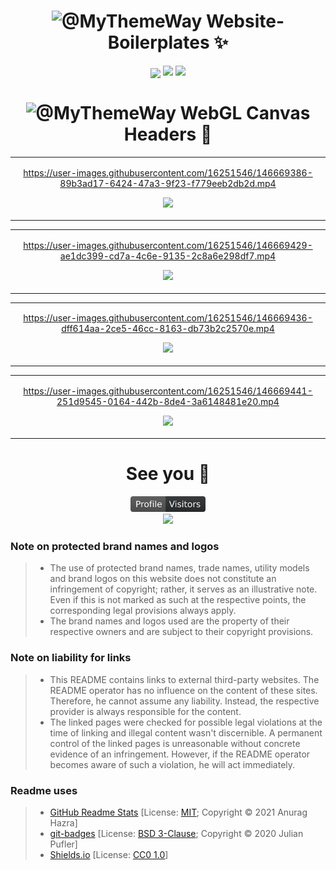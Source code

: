 <div align="center">

# <img src="https://avatars.githubusercontent.com/u/52597090?s=60&amp;v=4" alt="@MyThemeWay" size="25" height="25" width="25"></img> Website-Boilerplates :sparkles:
<img align="center" src="https://i.redd.it/txxr1z113ib61.gif" width="804"/>
<a href="https://github.com/MyThemeWay/Dark-Particle" title="Explore this" target="_blank"><img src="https://github-readme-stats.vercel.app/api/pin/?username=mythemeway&repo=Dark-Particle&text_color=F1F1EB&border_color=050B0E&bg_color=2A2E30&title_color=FFFFFF&icon_color=E28905"/></a>
<a href="https://github.com/MyThemeWay/Light-Particle" title="Explore this" target="_blank"><img src="https://github-readme-stats.vercel.app/api/pin/?username=mythemeway&repo=Light-Particle&border_color=050B0E&title_color=2A2E30&icon_color=2F80ED" /></a>

# <img src="https://avatars.githubusercontent.com/u/52597090?s=60&amp;v=4" alt="@MyThemeWay" size="25" height="25" width="25"></img> WebGL Canvas Headers :ghost:

</div>

<table>
<td align="center" width="500px">
<p></p>

https://user-images.githubusercontent.com/16251546/146669386-89b3ad17-6424-47a3-9f23-f779eeb2db2d.mp4

<a href="https://github.com/MyThemeWay/mtw-canvas-disks" title="Explore this" target="_blank"><img src="https://github-readme-stats.vercel.app/api/pin/?username=MyThemeWay&repo=mtw-canvas-disks&text_color=F1F1EB&border_color=050B0E&bg_color=2A2E30&title_color=FFFFFF&icon_color=E28905" /></a>

</td>
</table>

<div align="right">
<table>
<td align="center" width="500px">
<p></p>

https://user-images.githubusercontent.com/16251546/146669429-ae1dc399-cd7a-4c6e-9135-2c8a6e298df7.mp4

<a href="https://github.com/MyThemeWay/mtw-canvas-malachite" title="Explore this" target="_blank"><img src="https://github-readme-stats.vercel.app/api/pin/?username=MyThemeWay&repo=mtw-canvas-malachite&text_color=F1F1EB&border_color=050B0E&bg_color=212426&title_color=FFFFFF&icon_color=E28905" /></a>

</td>
</table>
</div>

<table>
<td align="center" width="500px">
<p></p>

https://user-images.githubusercontent.com/16251546/146669436-dff614aa-2ce5-46cc-8163-db73b2c2570e.mp4

<a href="https://github.com/MyThemeWay/mtw-canvas-spiral" title="Explore this" target="_blank"><img src="https://github-readme-stats.vercel.app/api/pin/?username=MyThemeWay&repo=mtw-canvas-spiral&text_color=F1F1EB&border_color=050B0E&bg_color=2A2E30&title_color=FFFFFF&icon_color=E28905" /></a>

</td>
</table>

<div align="right">
<table>
<td align="center" width="500px">
<p></p>

https://user-images.githubusercontent.com/16251546/146669441-251d9545-0164-442b-8de4-3a6148481e20.mp4

<a href="https://github.com/MyThemeWay/mtw-canvas-blacksea" title="Explore this" target="_blank"><img src="https://github-readme-stats.vercel.app/api/pin/?username=MyThemeWay&repo=mtw-canvas-blacksea&text_color=F1F1EB&border_color=050B0E&bg_color=212426&title_color=FFFFFF&icon_color=E28905" /></a>

</td>
</table>
</div>

<div align="center">

# See you :wave:
<img alt="&nbsp;pending..." height=25 src="https://raw.githubusercontent.com/sitdisch/cloud/master/badges/mytoolkit/Profile-Visitors-2A2E30.svg"/></img><br>
<img height=24 src="https://badges.pufler.dev/visits/mythemeway/.github?label=&color=blue"/></img>

</div>

### Note on protected brand names and logos
> * The use of protected brand names, trade names, utility models and brand logos on this website does not constitute an infringement of copyright; rather, it serves as an illustrative note. Even if this is not marked as such at the respective points, the corresponding legal provisions always apply.
> * The brand names and logos used are the property of their respective owners and are subject to their copyright provisions.

### Note on liability for links
> * This README contains links to external third-party websites. The README operator has no influence on the content of these sites. Therefore, he cannot assume any liability. Instead, the respective provider is always responsible for the content.
> * The linked pages were checked for possible legal violations at the time of linking and illegal content wasn't discernible. A permanent control of the linked pages is unreasonable without concrete evidence of an infringement. However, if the README operator becomes aware of such a violation, he will act immediately. 

### Readme uses
> * [GitHub Readme Stats](https://github.com/anuraghazra/github-readme-stats "Check it out") [License: [MIT](https://github.com/anuraghazra/github-readme-stats/blob/master/LICENSE "Go there"); Copyright ©️ 2021 Anurag Hazra]
> * [git-badges](https://github.com/puf17640/git-badges "Check it out") [License: [BSD&nbsp;3-Clause](https://github.com/puf17640/git-badges/blob/master/LICENSE "Go there"); Copyright ©️ 2020 Julian Pufler]
> * [Shields.io](https://github.com/badges/shields "Check it out") [License: [CC0&nbsp;1.0](https://github.com/badges/shields/blob/master/LICENSE "Go there")] 
